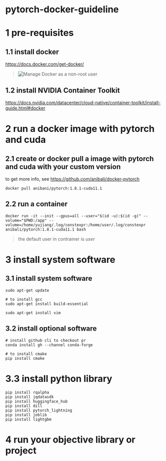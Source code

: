 # pytorch-docker-guideline

# 1 pre-requisites

## 1.1 install docker

https://docs.docker.com/get-docker/

> ![Manage Docker as a non-root user](https://docs.docker.com/engine/install/linux-postinstall/)

## 1.2 install NVIDIA Container Toolkit

https://docs.nvidia.com/datacenter/cloud-native/container-toolkit/install-guide.html#docker


# 2 run a docker image with pytorch and cuda

## 2.1 create or docker pull a image with pytorch and cuda with your custom version
to get more info, see https://github.com/anibali/docker-pytorch
~~~
docker pull anibani/pytorch:1.8.1-cuda11.1
~~~

## 2.2 run a container
~~~
docker run -it --init --gpus=all --user="$(id -u):$(id -g)" --volume="$PWD:/app" --volume=/home/yujiang/.log/constexpr:/home/user/.log/constexpr anibali/pytorch:1.8.1-cuda11.1 bash
~~~

> the default user in contrainer is *user*


# 3 install system software

## 3.1 install system software
~~~
sudo apt-get update

# to install gcc
sudo apt-get install build-essential

sudo apt-get install vim
~~~


## 3.2 install optional software
~~~
# install github cli to checkout pr
conda install gh --channel conda-forge

# to install cmake
pip install cmake
~~~

# 3.3 install python library
~~~
pip install rqalpha
pip install jqdatasdk
pip install huggingface_hub
pip install dill
pip install pytorch_lightning
pip install joblib
pip install lightgbm
~~~

# 4 run your objective library or project

